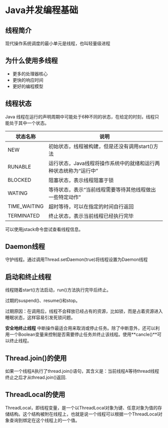 # Java并发编程基础
## 线程简介
现代操作系统调度的最小单元是线程，也叫轻量级进程
## 为什么使用多线程
+ 更多的处理器核心
+ 更快的响应时间
+ 更好的编程模型

## 线程状态
Java 线程在运行的声明周期中可能处于6种不同的状态，在给定的时刻，线程只能处于其中一个状态。

|状态名称| 说明|
| ----- | ----- |
| NEW | 初始状态，线程被构建，但是还没有调用start()方法 |
| RUNABLE|运行状态，Java线程将操作系统中的就绪和运行两种状态统称为“运行中”|
| BLOCKED|阻塞状态，表示线程阻塞于锁|
| WATING|等待状态，表示“当前线程需要等待其他线程做出一些特定动作” |
| TIME_WAITING|超时等待，可以在指定的时间自行返回|
| TERMINATED|终止状态，表示当前线程已经执行完毕|

可以使用jstack命令尝试查看线程信息。

## Daemon线程
守护线程。通过调用Thread.setDaemon(true)将线程设置为Daemon线程

## 启动和终止线程
线程随着start()方法启动，run()方法执行完毕后终止。

过期的suspend()、resume()和stop。

过期原因：在调用后，线程不会释放已经占有的资源，比如锁，而是占着资源进入睡眠状态，这样容易引发死锁问题。

**安全地终止线程**
中断操作最适合用来取消或停止任务。除了中断意外，还可以利用一个Boolean变量来控制是否需要停止任务并终止该线程。使用**cancle()**可以终止线程。

## Thread.join()的使用
如果一个线程A执行了thread.join()语句，其含义是：当前线程A等待thread线程终止之后才从thread.join()返回.

## ThreadLocal的使用
ThreadLocal，即线程变量，是一个以ThreadLocal对象为键、任意对象为值的存储结构。这个结构被附在线程上，也就是说一个线程可以根据一个ThreadLocal对象查询到绑定在这个线程上的一个值。